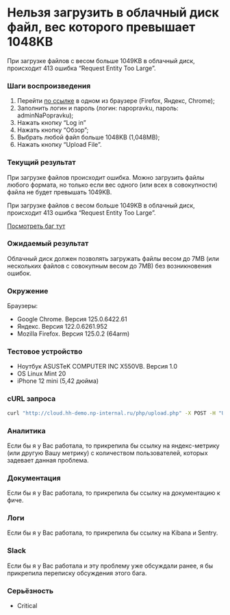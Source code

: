 # Нельзя загрузить в облачный диск файл, вес которого превышает 1048KB

При загрузке файлов с весом больше 1049KB в облачный диск, происходит 413 ошибка “Request Entity Too Large”.

### Шаги воспроизведения

1. Перейти [по ссылке](http://cloud.hh-demo.np-internal.ru/) в одном из браузере (Firefox, Яндекс, Chrome);
2. Заполнить логин и пароль (логин: napopravku, пароль: adminNaPopravku);
3. Нажать кнопку “Log in”
4. Нажать кнопку “Обзор”;
5. Выбрать любой файл больше 1048KB (1,048MB);
6. Нажать кнопку “Upload File”.

### Текущий результат

При загрузке файлов происходит ошибка. Можно загрузить файлы любого формата, но только если вес одного (или всех в совокупности) файла не будет превышать 1049KB.

При загрузке файлов с весом больше 1049KB в облачный диск, происходит 413 ошибка “Request Entity Too Large”.

[Посмотреть баг тут](https://drive.google.com/file/d/1LXrGdfDXhpuveg0yA9mBWpHuMhYVO4Uz/view?usp=sharing)

### Ожидаемый результат

Облачный диск должен позволять загружать файлы весом до 7MB (или нескольких файлов с совокупным весом до 7MB) без возникновения ошибок.

### Окружение

Браузеры:

- Google Chrome. Версия 125.0.6422.61
- Яндекс. Версия 122.0.6261.952
- Mozilla Firefox. Версия 125.0.2 (64arm)

### Тестовое устройство

- Ноутбук ASUSTeK COMPUTER INC X550VB. Версия 1.0
- OS Linux Mint 20
- iPhone 12 mini (5,42 дюйма)

### cURL запроса

```bash
curl "http://cloud.hh-demo.np-internal.ru/php/upload.php" -X POST -H "User-Agent: Mozilla/5.0 (X11; Linux x86_64; rv:128.0) Gecko/20100101 Firefox/128.0" -H "Accept: */*" -H "Accept-Language: ru-RU,ru;q=0.8,en-US;q=0.5,en;q=0.3" -H "Accept-Encoding: gzip, deflate" -H "Content-Type: multipart/form-data; boundary=---------------------------190da2b9f59" -H "Origin: http://cloud.hh-demo.np-internal.ru" -H "DNT: 1" -H "Connection: keep-alive" -H "Referer: http://cloud.hh-demo.np-internal.ru/" -H "Cookie: user__password=adminNaPopravku; user__name=napopravku; user__id=2; user__loggedin=1" -H "Pragma: no-cache" -H "Cache-Control: no-cache" --data-binary $'-----------------------------190da2b9f59\r\nContent-Disposition: form-data; name="files[]"; filename="ssssss.jpg"\r\nContent-Type: image/jpeg\r\n\r\n-----------------------------190da2b9f59--\r\n'
```

### Аналитика

Если бы я у Вас работала, то прикрепила бы ссылку на яндекс-метрику (или другую Вашу метрику) с количеством пользователей, которых задевает данная проблема.

### Документация

Если бы я у Вас работала, то прикрепила бы ссылку на документацию к фиче.

### Логи

Если бы я у Вас работала, то прикрепила бы ссылку на Kibana и Sentry.

### Slack

Если бы я у Вас работала и эту проблему уже обсуждали ранее, я бы прикрепила переписку обсуждения этого бага.

### Серьёзность

- Critical
